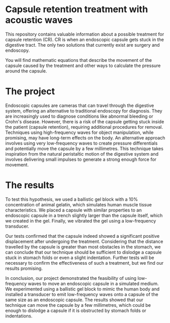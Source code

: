 # Capsule retention treatment with acoustic waves

This repository contains valuable information about a possible treatment for capsule retention (CR). CR is when an endoscopic capsule gets stuck in the digestive tract. The only two solutions that currently exist are surgery and endoscopy. 

You will find mathematic equations that describe the movement of the capsule caused by the treatment and other ways to calculate the pressure around the capsule.

# The project
Endoscopic capsules are cameras that can travel through the digestive system, offering an alternative to traditional endoscopy for diagnosis. They are increasingly used to diagnose conditions like abnormal bleeding or Crohn's disease. However, there is a risk of the capsule getting stuck inside the patient (capsule retention), requiring additional procedures for removal. Techniques using high-frequency waves for object manipulation, while promising, may have long-term effects on the body. An alternative approach involves using very low-frequency waves to create pressure differentials and potentially move the capsule by a few millimetres. This technique takes inspiration from the natural peristaltic motion of the digestive system and involves delivering small impulses to generate a strong enough force for movement.

# The results
To test this hypothesis, we used a ballistic gel block with a 10% concentration of animal gelatin, which simulates human muscle tissue characteristics. We placed a capsule with similar properties to an endoscopic capsule in a trench slightly larger than the capsule itself, which we created in the gel. Finally, we vibrated the gel using a low-frequency transducer.

Our tests confirmed that the capsule indeed showed a significant positive displacement after undergoing the treatment. Considering that the distance travelled by the capsule is greater than most obstacles in the stomach, we can conclude that our technique should be sufficient to dislodge a capsule stuck in stomach folds or even a slight indentation. Further tests will be necessary to confirm the effectiveness of such a treatment, but we find our results promising.

In conclusion, our project demonstrated the feasibility of using low-frequency waves to move an endoscopic capsule in a simulated medium. We experimented using a ballistic gel block to mimic the human body and installed a transducer to emit low-frequency waves onto a capsule of the same size as an endoscopic capsule. The results showed that our technique can move the capsule by a few millimetres, which could be enough to dislodge a capsule if it is obstructed by stomach folds or indentations.
